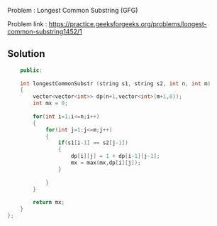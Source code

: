 
Problem : Longest Common Substring (GFG)

Problem link : https://practice.geeksforgeeks.org/problems/longest-common-substring1452/1

## Solution

```C++
    public:
    
    int longestCommonSubstr (string s1, string s2, int n, int m)
    {
        vector<vector<int>> dp(n+1,vector<int>(m+1,0));
        int mx = 0;
        
        for(int i=1;i<=n;i++)
        {
            for(int j=1;j<=m;j++)
            {
                if(s1[i-1] == s2[j-1])
                {
                    dp[i][j] = 1 + dp[i-1][j-1];
                    mx = max(mx,dp[i][j]);
                }
            
            }
        }
        
        return mx;
    }
};
```
